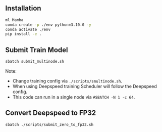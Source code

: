 ## Installation

```bash
ml Mamba
conda create -p ./env python=3.10.0 -y
conda activate ./env
pip install -e .
```

## Submit Train Model

```bash
sbatch submit_multinode.sh
```
Note: 
- Change training config via `./scripts/smultinode.sh`.
- When using Deepspeed training Scheduler will follow the Deepspeed config.
- This code can run in a single node via `#SBATCH -N 1 -c 64`.

## Convert Deepspeed to FP32

```bash
sbatch ./scripts/submit_zero_to_fp32.sh
```